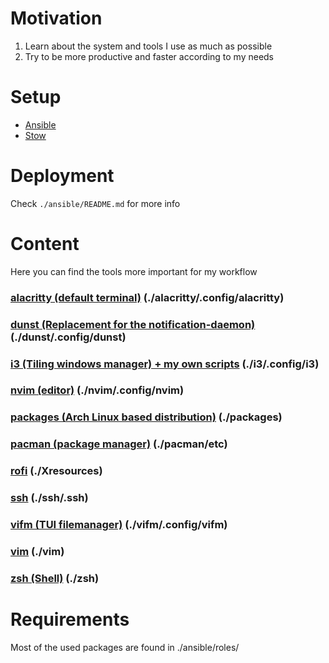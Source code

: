 # Motivation
1. Learn about the system and tools I use as much as possible
1. Try to be more productive and faster according to my needs

# Setup

- [Ansible](https://github.com/ansible/ansible)
- [Stow](https://www.gnu.org/software/stow/)

# Deployment
Check `./ansible/README.md` for more info

# Content
Here you can find the tools more important for my workflow

### [alacritty (default terminal)](https://github.com/jwilm/alacritty) (./alacritty/.config/alacritty)

### [dunst (Replacement for the notification-daemon)](https://dunst-project.org/) (./dunst/.config/dunst)

### [i3 (Tiling windows manager) + my own scripts](https://i3wm.org/) (./i3/.config/i3)

### [nvim (editor)](https://neovim.io/) (./nvim/.config/nvim)

### [packages (Arch Linux based distribution)](https://manjaro.org/) (./packages)

### [pacman (package manager)](https://manjaro.org/) (./pacman/etc)

### [rofi](https://github.com/DaveDavenport/rofi) (./Xresources)

### [ssh](https://www.openssh.com/) (./ssh/.ssh)

### [vifm (TUI filemanager)](https://vifm.info/) (./vifm/.config/vifm)

### [vim](https://www.vim.org/) (./vim)

### [zsh (Shell)](http://www.zsh.org/) (./zsh)

# Requirements
Most of the used packages are found in ./ansible/roles/

